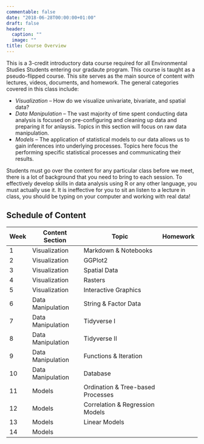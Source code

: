 ```yaml
---
commentable: false
date: "2018-06-28T00:00:00+01:00"
draft: false
header:
  caption: ""
  image: ""
title: Course Overview
---
```


This is a 3-credit introductory data course required for all Environmental Studies Students entering our gradaute program.  This course is taught as a pseudo-flipped course.  This site serves as the main source of content with lectures, videos, documents, and homework.  The general categories covered in this class include:

 - *Visualization* – How do we visualize univariate, bivariate, and spatial data?
 - *Data Manipulation* – The vast majority of time spent conducting data analysis is focused on pre-configuring and cleaning up data and preparing it for anlaysis.  Topics in this section will focus on raw data manipulation. 
 - *Models* – The application of statistical models to our data allows us to gain inferences into underlying processes.  Topics here focus the performing specific statistical processes and communicating their results.

Students must go over the content for any particular class before we meet, there is a lot of background that you need to bring to each session.  To effectively develop skills in data analysis using R or any other language, you must actually use it.  It is ineffective for you to sit an listen to a lecture in class, you should be typing on your computer and working with real data!

## Schedule of Content


Week | Content Section    | Topic                             | Homework  
-----|--------------------|-----------------------------------|--------------
1    | Visualization      | Markdown & Notebooks              | 
2    | Visualization      | GGPlot2                           |
3    | Visualization      | Spatial Data                      |
4    | Visualization      | Rasters                           |
5    | Visualization      | Interactive Graphics              |
6    | Data Manipulation  | String & Factor Data              |
7    | Data Manipulation  | Tidyverse I                       |
8    | Data Manipulation  | Tidyverse II                      |
9    | Data Manipulation  | Functions & Iteration             |
10   | Data Manipulation  | Database                          |
11   | Models             | Ordination & Tree-based Processes |
12   | Models             | Correlation & Regression Models   |
13   | Models             | Linear Models                     |
14   | Models             |




